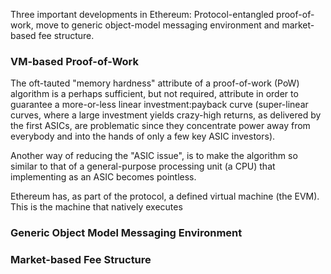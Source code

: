 Three important developments in Ethereum: Protocol-entangled proof-of-work, move to generic object-model messaging environment and market-based fee structure.

### VM-based Proof-of-Work

The oft-tauted "memory hardness" attribute of a proof-of-work (PoW) algorithm is a perhaps sufficient, but not required, attribute in order to guarantee a more-or-less linear investment:payback curve (super-linear curves, where a large investment yields crazy-high returns, as delivered by the first ASICs, are problematic since they concentrate power away from everybody and into the hands of only a few key ASIC investors).

Another way of reducing the "ASIC issue", is to make the algorithm so similar to that of a general-purpose processing unit (a CPU) that implementing as an ASIC becomes pointless.

Ethereum has, as part of the protocol, a defined virtual machine (the EVM). This is the machine that natively 
executes 
### Generic Object Model Messaging Environment


### Market-based Fee Structure